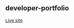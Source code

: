 ## developer-portfolio
<a style="font-size=20px;" href="https://sagazirobiul.github.io/developer-portfolio/">Live site</a>
